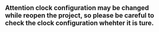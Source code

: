 ## Attention clock configuration may be changed while reopen the project, so please be careful to check the clock configuration whehter it is ture.

